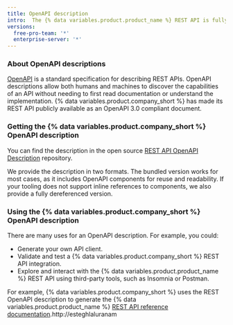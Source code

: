 ```yaml
---
title: OpenAPI description
intro:  The {% data variables.product.product_name %} REST API is fully described in an OpenAPI 3.0 compliant document.
versions:
  free-pro-team: '*'
  enterprise-server: '*'
---
```


### About OpenAPI descriptions

[OpenAPI](https://swagger.io/docs/specification/about/) is a standard specification for describing REST APIs. OpenAPI descriptions allow both humans and machines to discover the capabilities of an API without needing to first read documentation or understand the implementation. {% data variables.product.company_short %} has made its REST API publicly available as an OpenAPI 3.0 compliant document.

### Getting the {% data variables.product.company_short %} OpenAPI description

You can find the description in the open source [REST API OpenAPI Description](https://github.com/github/rest-api-description) repository.

We provide the description in two formats. The bundled version works for most cases, as it includes OpenAPI components for reuse and readability. If your tooling does not support inline references to components, we also provide a fully dereferenced version.

### Using the {% data variables.product.company_short %} OpenAPI description

There are many uses for an OpenAPI description. For example, you could:

* Generate your own API client.
* Validate and test a {% data variables.product.company_short %} REST API integration.
* Explore and interact with the {% data variables.product.product_name %} REST API using third-party tools, such as Insomnia or Postman.

For example, {% data variables.product.company_short %} uses the REST OpenAPI description to generate the {% data variables.product.product_name %} [REST API reference documentation](/rest/reference).http://esteghlaluranam
